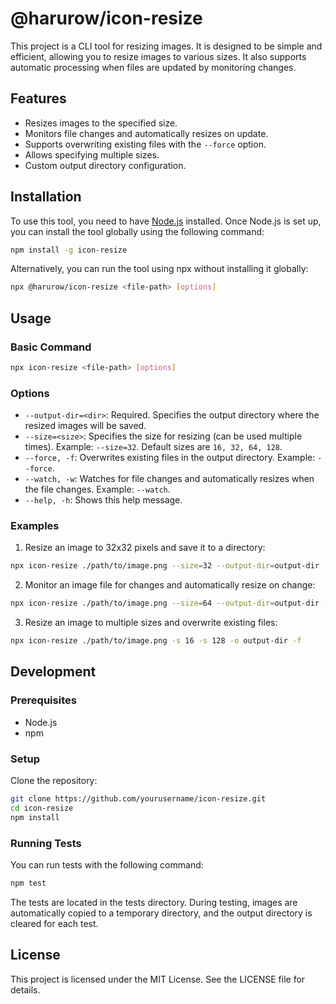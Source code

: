 # @harurow/icon-resize

This project is a CLI tool for resizing images. It is designed to be simple and efficient, allowing you to resize images to various sizes. It also supports automatic processing when files are updated by monitoring changes.

## Features

- Resizes images to the specified size.
- Monitors file changes and automatically resizes on update.
- Supports overwriting existing files with the `--force` option.
- Allows specifying multiple sizes.
- Custom output directory configuration.

## Installation

To use this tool, you need to have [Node.js](https://nodejs.org/) installed. Once Node.js is set up, you can install the tool globally using the following command:

```bash
npm install -g icon-resize
```

Alternatively, you can run the tool using npx without installing it globally:

```bash
npx @harurow/icon-resize <file-path> [options]
```

## Usage

### Basic Command

```bash
npx icon-resize <file-path> [options]
```

### Options

- `--output-dir=<dir>`: Required. Specifies the output directory where the resized images will be saved.
- `--size=<size>`: Specifies the size for resizing (can be used multiple times). Example: `--size=32`. Default sizes are `16, 32, 64, 128`.
- `--force, -f`: Overwrites existing files in the output directory. Example: `--force`.
- `--watch, -w`: Watches for file changes and automatically resizes when the file changes. Example: `--watch`.
- `--help, -h`: Shows this help message.

### Examples

1. Resize an image to 32x32 pixels and save it to a directory:

```bash
npx icon-resize ./path/to/image.png --size=32 --output-dir=output-dir
```

2. Monitor an image file for changes and automatically resize on change:

```bash
npx icon-resize ./path/to/image.png --size=64 --output-dir=output-dir --watch
```

3. Resize an image to multiple sizes and overwrite existing files:

```bash
npx icon-resize ./path/to/image.png -s 16 -s 128 -o output-dir -f
```

## Development

### Prerequisites

* Node.js
* npm

### Setup

Clone the repository:

```bash
git clone https://github.com/yourusername/icon-resize.git
cd icon-resize
npm install
```

### Running Tests

You can run tests with the following command:

```bash
npm test
```

The tests are located in the tests directory. During testing, images are automatically copied to a temporary directory, and the output directory is cleared for each test.

## License

This project is licensed under the MIT License. See the LICENSE file for details.
